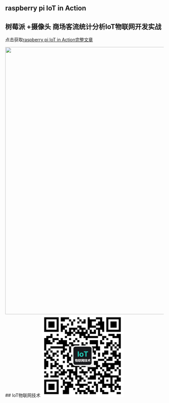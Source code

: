 ## raspberry pi IoT in Action

## 树莓派 +摄像头 商场客流统计分析IoT物联网开发实战
点击获取[raspberry pi IoT in Action完整文章](https://gitbook.cn/gitchat/activity/5c443ad3e1f3a5423d1c2f42)

<img src='https://cdn.nlark.com/yuque/0/2019/jpeg/106007/1549854519487-91828139-8572-43a5-bbab-29911e944903.jpeg' width="540" height="850" />
## IoT物联网技术

<img src='https://raw.githubusercontent.com/wongxming/ecs/master/iot-tech-weixin.png' width="260" height="260" />

